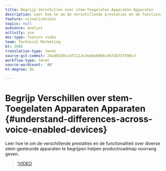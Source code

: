 ```yaml
---
title: Begrijp Verschillen over stem-Toegelaten Apparaten Apparaten
description: Leer hoe te om de verschillende prestaties en de functionaliteit over diverse stem-gesteunde apparaten te begrijpen helpen productroadmap voorrang geven.
feature: visualizations
topics: null
audience: analyst
activity: use
doc-type: feature video
team: Technical Marketing
kt: 2905
translation-type: tm+mt
source-git-commit: 24ad92b0ccdf1112e3ed4a0968cd47db757598c3
workflow-type: tm+mt
source-wordcount: '46'
ht-degree: 0%

---
```



# Begrijp Verschillen over stem-Toegelaten Apparaten Apparaten {#understand-differences-across-voice-enabled-devices}

Leer hoe te om de verschillende prestaties en de functionaliteit over diverse stem-gesteunde apparaten te begrijpen helpen productroadmap voorrang geven.

>[!VIDEO](https://video.tv.adobe.com/v/27225/?quality=9)
